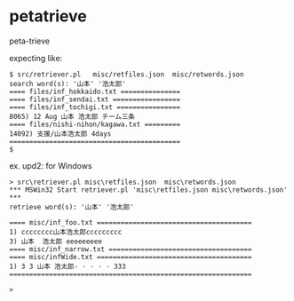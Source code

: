 # petatrieve  

peta-trieve

expecting like:

    $ src/retriever.pl   misc/retfiles.json  misc/retwords.json
    search word(s): '山本' '浩太郎'
    ==== files/inf_hokkaido.txt ===============
    ==== files/inf_sendai.txt =================
    ==== files/inf_tochigi.txt ================
    8065) 12 Aug 山本 浩太郎 チーム三条
    ==== files/nishi-nihon/kagawa.txt =========
    14092) 支援/山本浩太郎 4days
    ===========================================
    $

ex. upd2: for Windows

    > src\retriever.pl misc\retfiles.json  misc\retwords.json
    *** MSWin32 Start retriever.pl 'misc\retfiles.json misc\retwords.json' ***
    retrieve word(s): '山本' '浩太郎'

    ==== misc/inf_foo.txt =======================================
    1) cccccccc山本浩太郎ccccccccc
    3) 山本  浩太郎 eeeeeeeee
    ==== misc/inf_narrow.txt ====================================
    ==== misc/infWide.txt =======================================
    1) 3 3 山本 浩太郎- - - - - 333
    =============================================================

    >
